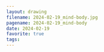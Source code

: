 ```yaml
---
layout: drawing
filename: 2024-02-19_mind-body.jpg
pagename: 2024-02-19_mind-body
date: 2024-02-19
favorite: true
tags:
---
```

